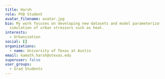 ```yaml
---
title: Harsh
role: PhD Student
avatar_filename: avatar.jpg
bio: My work focuses on developing new datasets and model parameterizations for
  simulation of urban stressors such as heat.
interests:
  - Urbanization
social: []
organizations:
  - name: University of Texas at Austin
email: kamath.harsh@utexas.edu
superuser: false
user_groups:
  - Grad Students
---
```

